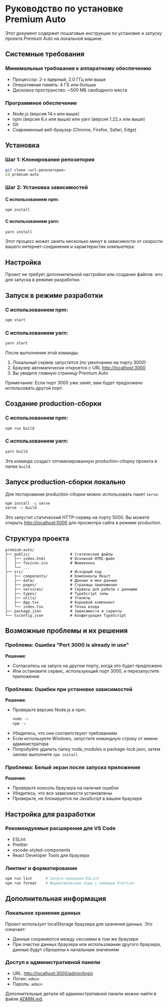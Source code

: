 # Руководство по установке Premium Auto

Этот документ содержит пошаговые инструкции по установке и запуску проекта Premium Auto на локальной машине.

## Системные требования

### Минимальные требования к аппаратному обеспечению
- Процессор: 2-х ядерный, 2.0 ГГц или выше
- Оперативная память: 4 ГБ или больше
- Дисковое пространство: ~500 МБ свободного места

### Программное обеспечение
- Node.js (версия 14.x или выше)
- npm (версия 6.x или выше) или yarn (версия 1.22.x или выше)
- Git
- Современный веб-браузер (Chrome, Firefox, Safari, Edge)

## Установка

### Шаг 1: Клонирование репозитория

```bash
git clone <url-репозитория>
cd premium-auto
```

### Шаг 2: Установка зависимостей

#### С использованием npm:
```bash
npm install
```

#### С использованием yarn:
```bash
yarn install
```

Этот процесс может занять несколько минут в зависимости от скорости вашего интернет-соединения и характеристик компьютера.

## Настройка

Проект не требует дополнительной настройки или создания файлов .env для запуска в режиме разработки.

## Запуск в режиме разработки

### С использованием npm:
```bash
npm start
```

### С использованием yarn:
```bash
yarn start
```

После выполнения этой команды:
1. Локальный сервер запустится (по умолчанию на порту 3000)
2. Браузер автоматически откроется с URL [http://localhost:3000](http://localhost:3000)
3. Вы увидите главную страницу Premium Auto

Примечание: Если порт 3000 уже занят, вам будет предложено использовать другой порт.

## Создание production-сборки

### С использованием npm:
```bash
npm run build
```

### С использованием yarn:
```bash
yarn build
```

Эта команда создаст оптимизированную production-сборку проекта в папке `build`.

## Запуск production-сборки локально

Для тестирования production-сборки можно использовать пакет `serve`:

```bash
npm install -g serve
serve -s build
```

Это запустит статический HTTP-сервер на порту 5000. Вы можете открыть [http://localhost:5000](http://localhost:5000) для просмотра сайта в режиме production.

## Структура проекта

```
premium-auto/
├── public/                  # Статические файлы
│   ├── index.html           # Основной HTML-файл
│   ├── favicon.ico          # Фавиконка
│   └── ...
├── src/                     # Исходный код
│   ├── components/          # Компоненты React
│   ├── data/                # Данные и мок-данные
│   ├── pages/               # Страницы приложения
│   ├── services/            # Сервисы для работы с данными
│   ├── types/               # TypeScript типы
│   ├── utils/               # Утилиты
│   ├── App.tsx              # Корневой компонент
│   └── index.tsx            # Точка входа
├── package.json             # Зависимости и скрипты
└── tsconfig.json            # Конфигурация TypeScript
```

## Возможные проблемы и их решения

### Проблема: Ошибка "Port 3000 is already in use"
**Решение**: 
- Согласитесь на запуск на другом порту, когда это будет предложено
- Или остановите сервис, использующий порт 3000, и перезапустите приложение

### Проблема: Ошибки при установке зависимостей
**Решение**:
- Проверьте версию Node.js и npm:
  ```bash
  node -v
  npm -v
  ```
- Убедитесь, что они соответствуют требованиям
- Если используете Windows, запустите командную строку от имени администратора
- Попробуйте удалить папку node_modules и package-lock.json, затем заново выполните `npm install`

### Проблема: Белый экран после запуска приложения
**Решение**:
- Проверьте консоль браузера на наличие ошибок
- Убедитесь, что все зависимости установлены
- Проверьте, не блокируется ли JavaScript в вашем браузере

## Настройка для разработки

### Рекомендуемые расширения для VS Code
- ESLint
- Prettier
- vscode-styled-components
- React Developer Tools для браузера

### Линтинг и форматирование
```bash
npm run lint      # Запуск проверки ESLint
npm run format    # Форматирование кода с помощью Prettier
```

## Дополнительная информация

### Локальное хранение данных
Проект использует localStorage браузера для хранения данных. Это означает:
- Данные сохраняются между сессиями в том же браузере
- При очистке данных браузера или использовании другого браузера, данные будут сброшены к начальным значениям

### Доступ к административной панели
- URL: [http://localhost:3000/admin/login](http://localhost:3000/admin/login)
- Логин: `admin`
- Пароль: `admin`

Дополнительные детали об административной панели можно найти в файле [ADMIN.md](./ADMIN.md). 